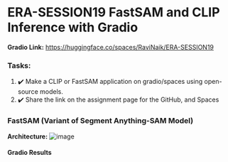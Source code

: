 # ERA-SESSION19 FastSAM and CLIP Inference with Gradio

**Gradio Link:** https://huggingface.co/spaces/RaviNaik/ERA-SESSION19

### Tasks:
1. :heavy_check_mark: Make a CLIP or FastSAM application on gradio/spaces using open-source models.
2. :heavy_check_mark: Share the link on the assignment page for the GitHub, and Spaces

### FastSAM (Variant of Segment Anything-SAM Model)
**Architecture:**
![image](https://github.com/RaviNaik/ERA-SESSION19/assets/23289802/044d2f07-f8de-478f-b189-219dc0b0b52a)

#### Gradio Results
